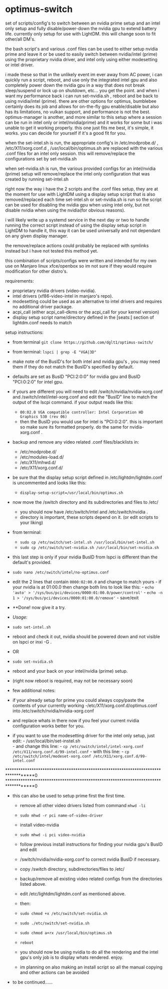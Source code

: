 # optimus-switch
set of scripts/config's to switch between an nvidia prime setup and an intel only setup and fully disable/power-down the nvidia gpu to extend battery life. currently only setup for use with LightDM. this will change soon to fit other/all DM's.

the bash script's and various .conf files can be used to either setup nvidia prime and leave it or be used to easily switch between nvidia/intel (prime) using the proprietary nvidia driver, and intel only using either modesetting or intel driver. 

i made these so that in the unlikely event im ever away from AC power, i can quickly run a script, reboot, and use only the integrated intel gpu and also completely power down the nvidia gpu in a way that does not break sleep/suspend or lock up on shutdown, etc... you get the point.  and when i want my performance back i can run set-nvidia.sh , reboot and be back to using nvidia/intel (prime).
there are other options for optimus, bumblebee certainly does its job and allows for on-the-fly gpu enable/disable but also has its limitations, no vulkan support, and performance is not the best. optimus-manager is another, and more similar to this setup where a session can be run in intel only or intel/nvidia(prime) and it works for some but i was unable to get it working properly. this one just fits me best, it's simple, it works. you can decide for yourself if it's a good fit for you.

when the set-intel.sh is run, the appropriate config's in /etc/modprobe.d/ , /etc/X11/xorg.conf.d , /usr/local/bin/optimus.sh are replaced with the various .conf files for an intel only session. this will remove/replace the configurations set by set-nvidia.sh

when set-nvidia.sh is run, the various provided configs for an intel/nvidia (prime) setup will remove/replace the intel only configuration that was created by running set-intel.sh

right now the way i have the 2 scripts and the .conf files setup, they are at the moment for use with LightDM using a display setup script that is also removed/replaced each time set-intel.sh or set-nvidia.sh  is run so the script can be used for disabling the nvidia gpu when using intel only, but not disable nvidia when using the nvidia(for obvious reasons).

i will likely write up a systemd service in the next day or two to handle running the correct script instead of using the display setup script in LightDM to handle it, this way it can be used universally and not dependant on any given display manager.

the remove/replace actions could probably be replaced with symlinks instead but i have not tested this method yet.

this combination of scripts/configs were written and intended for my own use on Manjaro linux xfce/openbox so im not sure if they would require modification for other distro's.

requirements:
 - proprietary nvidia drivers (video-nvidia).
 - intel drivers (xf86-video-intel in manjaro's repo).
 - modesetting could be used as an alternative to intel drivers and requires no additional driver package.
 - acpi_call (either acpi_call-dkms or the acpi_call for your kernel version)
 - display setup script name/directory defined in the [seats:] section of lightdm.conf needs to match 
 
 setup instructions:
 - from terminal
 `git clone https://github.com/dglt1/optimus-switch/`
 
 

 - from terminal:
    `lspci | grep -E "VGA|3D"`
 - make note of the BusID's for both intel and nvidia gpu's , you may need them if they do not match the BusID's specified by default.
 - defaults are set as BusID "PCI:2:0:0" for nvidia gpu and   BusID "PCI:0:2:0" for intel gpu. 
 - if yours are different you will need to edit /switch/nvidia/nvidia-xorg.conf and /switch/intel/intel-xorg.conf and edit the "BusID" line to match the output of the lscpi command. if your output reads like this:
   -  `00:02.0 VGA compatible controller: Intel Corporation HD Graphics 530 (rev 06)`
   - then the BusID you would use for intel is "PCI:0:2:0". this is important so make sure its formatted properly.
    do the same for nvidia-xorg.conf  .


  - backup and remove any video related .conf files/blacklists in:
    - /etc/modprobe.d/
    - /etc/modules-load.d/
    - /etc/X11/mhwd.d/
    - /etc/X11/xorg.conf.d/
 
  - be sure that the display setup script defined in /etc/lightdm/lightdm.conf is uncommented and looks like this:
    - `display-setup-script=/usr/local/bin/optimus.sh `
  
  - now move the /switch directory and its subdirectories and files to /etc/ 
    - you should now have /etc/switch/intel  and /etc/switch/nvidia  . 
    - directory is important, these scripts depend on it. (or edit scripts to your liking)
    
  - from terminal:
     - `sudo cp /etc/switch/set-intel.sh /usr/local/bin/set-intel.sh`
     - `sudo cp /etc/switch/set-nvidia.sh /usr/local/bin/set-nvidia.sh`
     
  - this last step is only if your nvidia BusID from lspci is different than the default's provided.
   - `sudo nano /etc/switch/intel/no-optimus.conf`
   -  edit the 2 lines that contain `0000:02:00.0` and change to match yours
    - if your nvidia is at 01:00.0 then change both lins to look like this:
    - `echo 'auto' > '/sys/bus/pci/devices/0000:01:00.0/power/control'`
    - `echo -n 1 > '/sys/bus/pci/devices/0000:01:00.0/remove'`
    - save/exit

 
 - **Done! now give it a try.
  
  - *Usage:*
   - `sudo set-intel.sh`
   - reboot and check it out, nvidia should be powered down and not visible on lspci or inxi -G .
   - OR
   - `sudo set-nvidia.sh`
   - reboot and your back on your intel/nvidia (prime) setup.
   - (right now reboot is required, may not be necessary soon)
  
  - few additional notes:
   - if your already setup for prime you could always copy/paste the contents of your currently working 
   -/etc/X11/xorg.conf.d/optimus.conf into /etc/switch/nvidia/nvidia-xorg.conf  
   - and replace whats in there now if you feel your current nvidia configuration works better for you.
   - if you want to use the modesetting driver for the intel only setup, just edit:
    - /usr/local/bin/set-instel.sh  
    - and change this line:
    - `cp /etc/switch/intel/intel-xorg.conf /etc/X11/xorg.conf.d/99-intel.conf`
    - with this line:
    - `cp /etc/switch/intel/modeset-xorg.conf /etc/X11/xorg.conf.d/99-intel.conf`

***********************************************************************************0
***********************************************************************************0
- this can also be used to setup prime first the first time.
  
  - remove all other video drivers listed from  command ` mhwd -li `
   - `sudo mhwd -r pci name-of-video-driver`
  - install video-nvidia 
   - `sudo mhwd -i pci video-nvidia`
  - follow previous install instructions for finding your nvidia gpu's BusID and edit 
   - /switch/nvidia/nvidia-xorg.conf  to correct nvidia BusID if necessary.
  - copy /switch directory, subdirectories/files to /etc/
  - backup/remove all existing video related configs from the directories listed above.
  - edit /etc/lightdm/lightdm.conf as mentioned above.
  - then:
   - `sudo chmod +x /etc/switch/set-nvidia.sh`
   - `sudo ./etc/switch/set-nvidia.sh`
   - `sudo chmod a+rx /usr/local/bin/optimus.sh`
   - `reboot`
  
  - you should now be using nvidia to do all the rendering and the intel gpu's only job is to
  display whats rendered. enjoy.
 
  - im planning on also making an install script so all the manual copying and other actions can be avoided
 
 - to be continued......  
 
 
